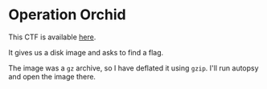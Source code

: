 # Operation Orchid

This CTF is available [here](https://play.picoctf.org/practice/challenge/285?category=4&page=1&solved=1).

It gives us a disk image and asks to find a flag.

The image was a `gz` archive, so I have deflated it using `gzip`. I'll run autopsy and open the image there.

